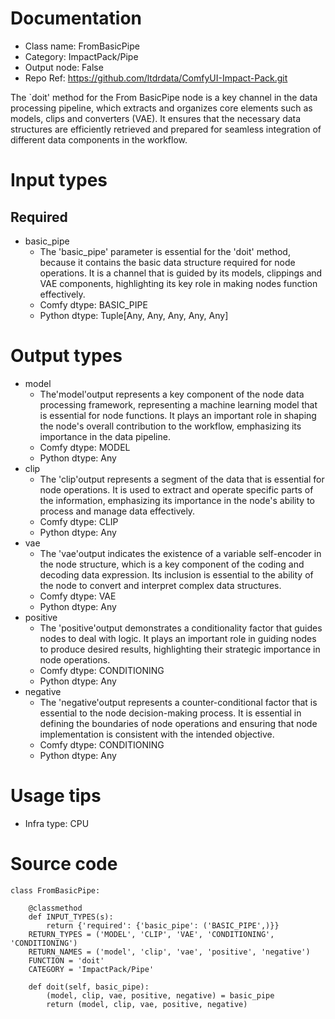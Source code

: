 # Documentation
- Class name: FromBasicPipe
- Category: ImpactPack/Pipe
- Output node: False
- Repo Ref: https://github.com/ltdrdata/ComfyUI-Impact-Pack.git

The `doit' method for the From BasicPipe node is a key channel in the data processing pipeline, which extracts and organizes core elements such as models, clips and converters (VAE). It ensures that the necessary data structures are efficiently retrieved and prepared for seamless integration of different data components in the workflow.

# Input types
## Required
- basic_pipe
    - The 'basic_pipe' parameter is essential for the 'doit' method, because it contains the basic data structure required for node operations. It is a channel that is guided by its models, clippings and VAE components, highlighting its key role in making nodes function effectively.
    - Comfy dtype: BASIC_PIPE
    - Python dtype: Tuple[Any, Any, Any, Any, Any]

# Output types
- model
    - The'model'output represents a key component of the node data processing framework, representing a machine learning model that is essential for node functions. It plays an important role in shaping the node's overall contribution to the workflow, emphasizing its importance in the data pipeline.
    - Comfy dtype: MODEL
    - Python dtype: Any
- clip
    - The 'clip'output represents a segment of the data that is essential for node operations. It is used to extract and operate specific parts of the information, emphasizing its importance in the node's ability to process and manage data effectively.
    - Comfy dtype: CLIP
    - Python dtype: Any
- vae
    - The 'vae'output indicates the existence of a variable self-encoder in the node structure, which is a key component of the coding and decoding data expression. Its inclusion is essential to the ability of the node to convert and interpret complex data structures.
    - Comfy dtype: VAE
    - Python dtype: Any
- positive
    - The 'positive'output demonstrates a conditionality factor that guides nodes to deal with logic. It plays an important role in guiding nodes to produce desired results, highlighting their strategic importance in node operations.
    - Comfy dtype: CONDITIONING
    - Python dtype: Any
- negative
    - The 'negative'output represents a counter-conditional factor that is essential to the node decision-making process. It is essential in defining the boundaries of node operations and ensuring that node implementation is consistent with the intended objective.
    - Comfy dtype: CONDITIONING
    - Python dtype: Any

# Usage tips
- Infra type: CPU

# Source code
```
class FromBasicPipe:

    @classmethod
    def INPUT_TYPES(s):
        return {'required': {'basic_pipe': ('BASIC_PIPE',)}}
    RETURN_TYPES = ('MODEL', 'CLIP', 'VAE', 'CONDITIONING', 'CONDITIONING')
    RETURN_NAMES = ('model', 'clip', 'vae', 'positive', 'negative')
    FUNCTION = 'doit'
    CATEGORY = 'ImpactPack/Pipe'

    def doit(self, basic_pipe):
        (model, clip, vae, positive, negative) = basic_pipe
        return (model, clip, vae, positive, negative)
```